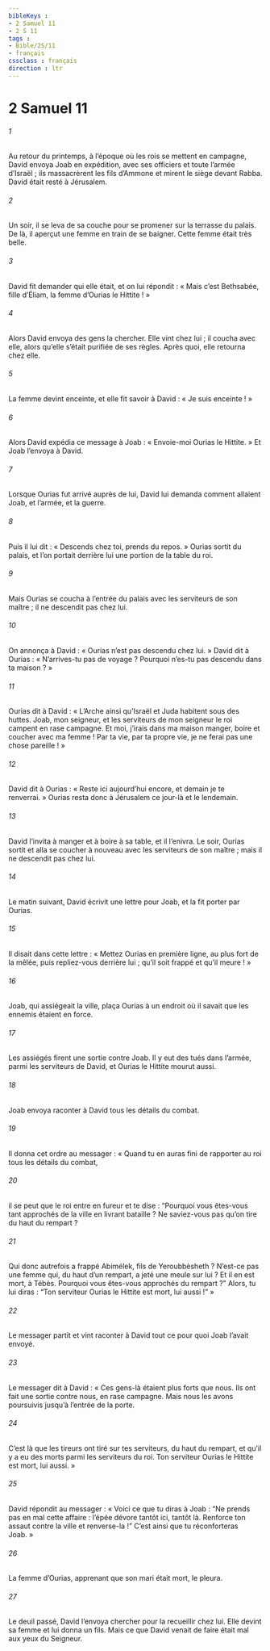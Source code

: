 ```yaml
---
bibleKeys : 
- 2 Samuel 11
- 2 S 11
tags : 
- Bible/2S/11
- français
cssclass : français
direction : ltr
---
```


# 2 Samuel 11

###### 1
Au retour du printemps, à l’époque où les rois se mettent en campagne, David envoya Joab en expédition, avec ses officiers et toute l’armée d’Israël ; ils massacrèrent les fils d’Ammone et mirent le siège devant Rabba. David était resté à Jérusalem.
###### 2
Un soir, il se leva de sa couche pour se promener sur la terrasse du palais. De là, il aperçut une femme en train de se baigner. Cette femme était très belle.
###### 3
David fit demander qui elle était, et on lui répondit : « Mais c’est Bethsabée, fille d’Éliam, la femme d’Ourias le Hittite ! »
###### 4
Alors David envoya des gens la chercher. Elle vint chez lui ; il coucha avec elle, alors qu’elle s’était purifiée de ses règles. Après quoi, elle retourna chez elle.
###### 5
La femme devint enceinte, et elle fit savoir à David : « Je suis enceinte ! »
###### 6
Alors David expédia ce message à Joab : « Envoie-moi Ourias le Hittite. » Et Joab l’envoya à David.
###### 7
Lorsque Ourias fut arrivé auprès de lui, David lui demanda comment allaient Joab, et l’armée, et la guerre.
###### 8
Puis il lui dit : « Descends chez toi, prends du repos. » Ourias sortit du palais, et l’on portait derrière lui une portion de la table du roi.
###### 9
Mais Ourias se coucha à l’entrée du palais avec les serviteurs de son maître ; il ne descendit pas chez lui.
###### 10
On annonça à David : « Ourias n’est pas descendu chez lui. » David dit à Ourias : « N’arrives-tu pas de voyage ? Pourquoi n’es-tu pas descendu dans ta maison ? »
###### 11
Ourias dit à David : « L’Arche ainsi qu’Israël et Juda habitent sous des huttes. Joab, mon seigneur, et les serviteurs de mon seigneur le roi campent en rase campagne. Et moi, j’irais dans ma maison manger, boire et coucher avec ma femme ! Par ta vie, par ta propre vie, je ne ferai pas une chose pareille ! »
###### 12
David dit à Ourias : « Reste ici aujourd’hui encore, et demain je te renverrai. » Ourias resta donc à Jérusalem ce jour-là et le lendemain.
###### 13
David l’invita à manger et à boire à sa table, et il l’enivra. Le soir, Ourias sortit et alla se coucher à nouveau avec les serviteurs de son maître ; mais il ne descendit pas chez lui.
###### 14
Le matin suivant, David écrivit une lettre pour Joab, et la fit porter par Ourias.
###### 15
Il disait dans cette lettre : « Mettez Ourias en première ligne, au plus fort de la mêlée, puis repliez-vous derrière lui ; qu’il soit frappé et qu’il meure ! »
###### 16
Joab, qui assiégeait la ville, plaça Ourias à un endroit où il savait que les ennemis étaient en force.
###### 17
Les assiégés firent une sortie contre Joab. Il y eut des tués dans l’armée, parmi les serviteurs de David, et Ourias le Hittite mourut aussi.
###### 18
Joab envoya raconter à David tous les détails du combat.
###### 19
Il donna cet ordre au messager : « Quand tu en auras fini de rapporter au roi tous les détails du combat,
###### 20
il se peut que le roi entre en fureur et te dise : “Pourquoi vous êtes-vous tant approchés de la ville en livrant bataille ? Ne saviez-vous pas qu’on tire du haut du rempart ?
###### 21
Qui donc autrefois a frappé Abimélek, fils de Yeroubbèsheth ? N’est-ce pas une femme qui, du haut d’un rempart, a jeté une meule sur lui ? Et il en est mort, à Tébès. Pourquoi vous êtes-vous approchés du rempart ?” Alors, tu lui diras : “Ton serviteur Ourias le Hittite est mort, lui aussi !” »
###### 22
Le messager partit et vint raconter à David tout ce pour quoi Joab l’avait envoyé.
###### 23
Le messager dit à David : « Ces gens-là étaient plus forts que nous. Ils ont fait une sortie contre nous, en rase campagne. Mais nous les avons poursuivis jusqu’à l’entrée de la porte.
###### 24
C’est là que les tireurs ont tiré sur tes serviteurs, du haut du rempart, et qu’il y a eu des morts parmi les serviteurs du roi. Ton serviteur Ourias le Hittite est mort, lui aussi. »
###### 25
David répondit au messager : « Voici ce que tu diras à Joab : “Ne prends pas en mal cette affaire : l’épée dévore tantôt ici, tantôt là. Renforce ton assaut contre la ville et renverse-la !” C’est ainsi que tu réconforteras Joab. »
###### 26
La femme d’Ourias, apprenant que son mari était mort, le pleura.
###### 27
Le deuil passé, David l’envoya chercher pour la recueillir chez lui. Elle devint sa femme et lui donna un fils. Mais ce que David venait de faire était mal aux yeux du Seigneur.
